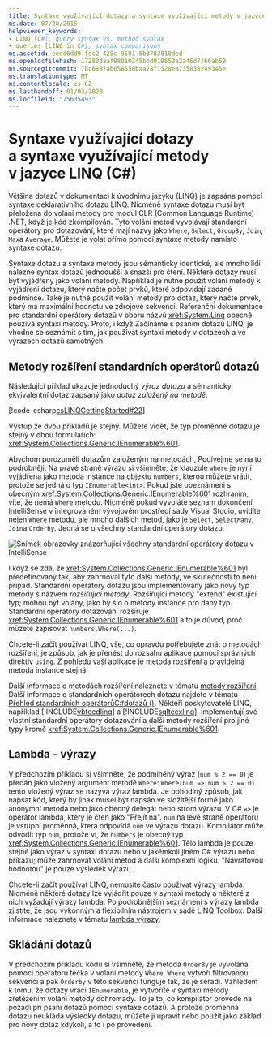 ```yaml
---
title: Syntaxe využívající dotazy a syntaxe využívající metody v jazyce LINQ (C#)
ms.date: 07/20/2015
helpviewer_keywords:
- LINQ [C#], query syntax vs. method syntax
- queries [LINQ in C#], syntax comparisons
ms.assetid: eedd6dd9-fec2-428c-9581-5b8783810ded
ms.openlocfilehash: 17280daaf98010245bbd019652a2a46d7f66ab59
ms.sourcegitcommit: 7bc6887ab658550baa78f1520ea735838249345e
ms.translationtype: MT
ms.contentlocale: cs-CZ
ms.lasthandoff: 01/03/2020
ms.locfileid: "75635493"
---
```

# <a name="query-syntax-and-method-syntax-in-linq-c"></a>Syntaxe využívající dotazy a syntaxe využívající metody v jazyce LINQ (C#)
Většina dotazů v dokumentaci k úvodnímu jazyku (LINQ) je zapsána pomocí syntaxe deklarativního dotazu LINQ. Nicméně syntaxe dotazu musí být přeložena do volání metody pro modul CLR (Common Language Runtime) .NET, když je kód zkompilován. Tyto volání metod vyvolávají standardní operátory pro dotazování, které mají názvy jako `Where`, `Select`, `GroupBy`, `Join`, `Max`a `Average`. Můžete je volat přímo pomocí syntaxe metody namísto syntaxe dotazu.  
  
 Syntaxe dotazu a syntaxe metody jsou sémanticky identické, ale mnoho lidí nalezne syntax dotazů jednodušší a snazší pro čtení. Některé dotazy musí být vyjádřeny jako volání metody. Například je nutné použít volání metody k vyjádření dotazu, který načte počet prvků, které odpovídají zadané podmínce. Také je nutné použít volání metody pro dotaz, který načte prvek, který má maximální hodnotu ve zdrojové sekvenci. Referenční dokumentace pro standardní operátory dotazů v oboru názvů <xref:System.Linq> obecně používá syntaxi metody. Proto, i když Začínáme s psaním dotazů LINQ, je vhodné se seznámit s tím, jak používat syntaxi metody v dotazech a ve výrazech dotazů samotných.  
  
## <a name="standard-query-operator-extension-methods"></a>Metody rozšíření standardních operátorů dotazů  
 Následující příklad ukazuje jednoduchý *výraz dotazu* a sémanticky ekvivalentní dotaz zapsaný jako *dotaz založený na metodě*.  
  
 [!code-csharp[csLINQGettingStarted#22](~/samples/snippets/csharp/VS_Snippets_VBCSharp/CsLINQGettingStarted/CS/Class1.cs#22)]  
  
 Výstup ze dvou příkladů je stejný. Můžete vidět, že typ proměnné dotazu je stejný v obou formulářích: <xref:System.Collections.Generic.IEnumerable%601>.  
  
 Abychom porozuměli dotazům založeným na metodách, Podívejme se na to podrobněji. Na pravé straně výrazu si všimněte, že klauzule `where` je nyní vyjádřena jako metoda instance na objektu `numbers`, kterou můžete vrátit, protože se jedná o typ `IEnumerable<int>`. Pokud jste obeznámeni s obecným <xref:System.Collections.Generic.IEnumerable%601> rozhraním, víte, že nemá `Where` metodu. Nicméně pokud vyvoláte seznam dokončení IntelliSense v integrovaném vývojovém prostředí sady Visual Studio, uvidíte nejen `Where` metodu, ale mnoho dalších metod, jako je `Select`, `SelectMany`, `Join`a `Orderby`. Jedná se o všechny standardní operátory dotazu.  
  
 ![Snímek obrazovky znázorňující všechny standardní operátory dotazu v IntelliSense](./media/query-syntax-and-method-syntax-in-linq/standard-query-operators.png)  
  
 I když se zdá, že <xref:System.Collections.Generic.IEnumerable%601> byl předefinovaný tak, aby zahrnoval tyto další metody, ve skutečnosti to není případ. Standardní operátory dotazu jsou implementovány jako nový typ metody s názvem *rozšiřující metody*. Rozšiřující metody "extend" existující typ; mohou být volány, jako by šlo o metody instance pro daný typ. Standardní operátory dotazování rozšiřuje <xref:System.Collections.Generic.IEnumerable%601> a to je důvod, proč můžete zapisovat `numbers.Where(...)`.  
  
 Chcete-li začít používat LINQ, vše, co opravdu potřebujete znát o metodách rozšíření, je způsob, jak je přenést do rozsahu aplikace pomocí správných direktiv `using`. Z pohledu vaší aplikace je metoda rozšíření a pravidelná metoda instance stejná.  
  
 Další informace o metodách rozšíření naleznete v tématu [metody rozšíření](../../classes-and-structs/extension-methods.md). Další informace o standardních operátorech dotazu najdete v tématu [Přehled standardních operátorůC#dotazů ()](./standard-query-operators-overview.md). Někteří poskytovatelé LINQ, například [!INCLUDE[vbtecdlinq](~/includes/vbtecdlinq-md.md)] a [!INCLUDE[sqltecxlinq](~/includes/sqltecxlinq-md.md)], implementují své vlastní standardní operátory dotazování a další metody rozšíření pro jiné typy kromě <xref:System.Collections.Generic.IEnumerable%601>.  
  
## <a name="lambda-expressions"></a>Lambda – výrazy  
 V předchozím příkladu si všimněte, že podmíněný výraz (`num % 2 == 0`) je předán jako vložený argument metodě `Where`: `Where(num => num % 2 == 0).` tento vložený výraz se nazývá výraz lambda. Je pohodlný způsob, jak napsat kód, který by jinak musel být napsán ve složitější formě jako anonymní metoda nebo jako obecný delegát nebo strom výrazu. V C# `=>` je operátor lambda, který je čten jako "Přejít na". `num` na levé straně operátoru je vstupní proměnná, která odpovídá `num` ve výrazu dotazu. Kompilátor může odvodit typ `num`, protože ví, že `numbers` je obecný typ <xref:System.Collections.Generic.IEnumerable%601>. Tělo lambda je pouze stejné jako výraz v syntaxi dotazu nebo v jakémkoli jiném C# výrazu nebo příkazu; může zahrnovat volání metod a další komplexní logiku. "Návratovou hodnotou" je pouze výsledek výrazu.  
  
 Chcete-li začít používat LINQ, nemusíte často používat výrazy lambda. Nicméně některé dotazy lze vyjádřit pouze v syntaxi metody a některé z nich vyžadují výrazy lambda. Po podrobnějším seznámení s výrazy lambda zjistíte, že jsou výkonným a flexibilním nástrojem v sadě LINQ Toolbox. Další informace naleznete v tématu [lambda výrazy](../../statements-expressions-operators/lambda-expressions.md).  
  
## <a name="composability-of-queries"></a>Skládání dotazů  
 V předchozím příkladu kódu si všimněte, že metoda `OrderBy` je vyvolána pomocí operátoru tečka v volání metody `Where`. `Where` vytvoří filtrovanou sekvenci a pak `Orderby` v této sekvenci funguje tak, že je seřadí. Vzhledem k tomu, že dotazy vrací `IEnumerable`, je vytvoříte v syntaxi metody zřetězením volání metody dohromady. To je to, co kompilátor provede na pozadí při psaní dotazů pomocí syntaxe dotazů. A protože proměnná dotazu neukládá výsledky dotazu, můžete ji upravit nebo použít jako základ pro nový dotaz kdykoli, a to i po provedení.  
